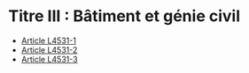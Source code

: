 # Titre III : Bâtiment et génie civil  

* [Article L4531-1](./LEGIARTI000006903258.md)
* [Article L4531-2](./LEGIARTI000006903260.md)
* [Article L4531-3](./LEGIARTI000006903261.md)
